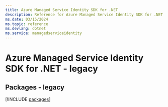 ```yaml
---
title: Azure Managed Service Identity SDK for .NET
description: Reference for Azure Managed Service Identity SDK for .NET
ms.date: 03/15/2024
ms.topic: reference
ms.devlang: dotnet
ms.service: managedserviceidentity
---
```

# Azure Managed Service Identity SDK for .NET - legacy
## Packages - legacy
[!INCLUDE [packages](managed-service-identity-index.md)]